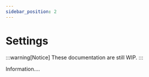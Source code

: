 ```yaml
---
sidebar_position: 2
---
```


# Settings

:::warning[Notice]
These documentation are still WIP.
:::

Information....
